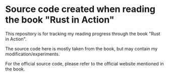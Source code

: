 # Source code created when reading the book "Rust in Action"

This repository is for tracking my reading progress through the book "Rust in Action".

The source code here is mostly taken from the book, but may contain my modification/experiments.

For the official source code, please refer to the official website mentioned in the book.


